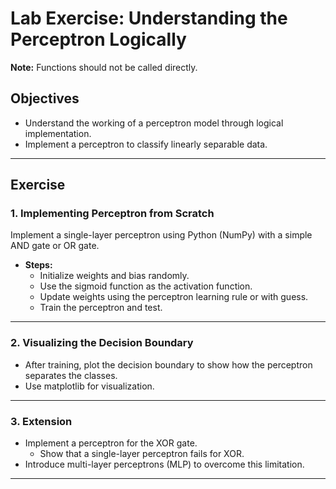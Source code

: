 # Lab Exercise: Understanding the Perceptron Logically

**Note:** Functions should not be called directly.

## Objectives

- Understand the working of a perceptron model through logical implementation.
- Implement a perceptron to classify linearly separable data.

---

## Exercise

### 1. Implementing Perceptron from Scratch

Implement a single-layer perceptron using Python (NumPy) with a simple AND gate or OR gate.

- **Steps:**
  - Initialize weights and bias randomly.
  - Use the sigmoid function as the activation function.
  - Update weights using the perceptron learning rule or with guess.
  - Train the perceptron and test.

---

### 2. Visualizing the Decision Boundary

- After training, plot the decision boundary to show how the perceptron separates the classes.
- Use matplotlib for visualization.

---

### 3. Extension

- Implement a perceptron for the XOR gate.
  - Show that a single-layer perceptron fails for XOR.
- Introduce multi-layer perceptrons (MLP) to overcome this limitation.

---
